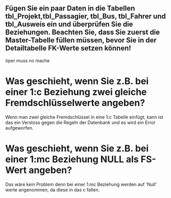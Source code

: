 ## Fügen Sie ein paar Daten in die Tabellen tbl_Projekt,tbl_Passagier, tbl_Bus, tbl_Fahrer und tbl_Ausweis ein und überprüfen Sie die Beziehungen. Beachten Sie, dass Sie zuerst die Master-Tabelle füllen müssen, bevor Sie in der Detailtabelle FK-Werte setzen können!

öper muss no mache


# Was geschieht, wenn Sie z.B. bei einer 1:c Beziehung zwei gleiche Fremdschlüsselwerte angeben?

Wenn man zwei gleiche Fremdschlüssel in eine 1:c Tabelle einfügt, kann ist das ein Verstoss gegen die Regeln der Datenbank und es wird ein Error aufgeworfen.

# Was geschieht, wenn Sie z.B. bei einer 1:mc Beziehung NULL als FS-Wert angeben?

Das wäre kein Problem denn bei einer 1:mc Beziehung werden auf 'Null' werte angenommen, da diese in das c fallen.
